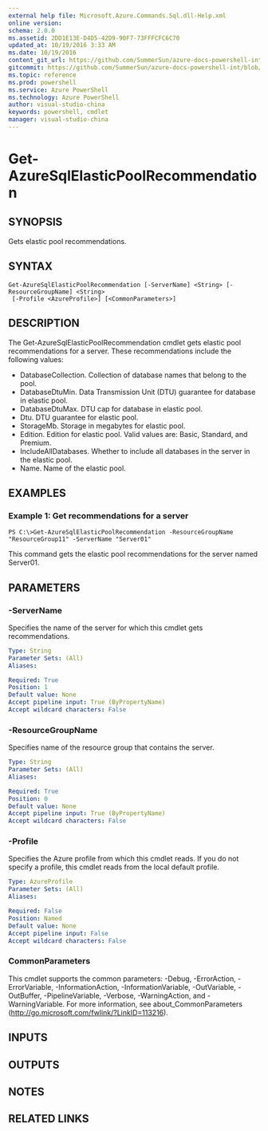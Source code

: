 ```yaml
---
external help file: Microsoft.Azure.Commands.Sql.dll-Help.xml
online version: 
schema: 2.0.0
ms.assetid: 2DD1E13E-D4D5-42D9-90F7-73FFFCFC6C70
updated_at: 10/19/2016 3:33 AM
ms.date: 10/19/2016
content_git_url: https://github.com/SummerSun/azure-docs-powershell-int/blob/master/azureps-cmdlets-docs/ResourceManager/AzureRM.Sql/v0.9.8/Get-AzureSqlElasticPoolRecommendation.md
gitcommit: https://github.com/SummerSun/azure-docs-powershell-int/blob/c0d1e448da01261236e9ece01ca5c2a98effbf31/azureps-cmdlets-docs/ResourceManager/AzureRM.Sql/v0.9.8/Get-AzureSqlElasticPoolRecommendation.md
ms.topic: reference
ms.prod: powershell
ms.service: Azure PowerShell
ms.technology: Azure PowerShell
author: visual-studio-china
keywords: powershell, cmdlet
manager: visual-studio-china
---
```


# Get-AzureSqlElasticPoolRecommendation

## SYNOPSIS
Gets elastic pool recommendations.

## SYNTAX

```
Get-AzureSqlElasticPoolRecommendation [-ServerName] <String> [-ResourceGroupName] <String>
 [-Profile <AzureProfile>] [<CommonParameters>]
```

## DESCRIPTION
The Get-AzureSqlElasticPoolRecommendation cmdlet gets elastic pool recommendations for a server.
These recommendations include the following values: 

- DatabaseCollection.
Collection of database names that belong to the pool.
- DatabaseDtuMin.
Data Transmission Unit (DTU) guarantee for database in elastic pool. 
- DatabaseDtuMax.
DTU cap for database in elastic pool. 
- Dtu.
DTU guarantee for elastic pool. 
- StorageMb.
Storage in megabytes for elastic pool. 
- Edition.
Edition for elastic pool.
Valid values are: Basic, Standard, and Premium. 
- IncludeAllDatabases.
Whether to include all databases in the server in the elastic pool. 
- Name.
Name of the elastic pool.

## EXAMPLES

### Example 1: Get recommendations for a server
```
PS C:\>Get-AzureSqlElasticPoolRecommendation -ResourceGroupName "ResourceGroup11" -ServerName "Server01"
```

This command gets the elastic pool recommendations for the server named Server01.

## PARAMETERS

### -ServerName
Specifies the name of the server for which this cmdlet gets recommendations.

```yaml
Type: String
Parameter Sets: (All)
Aliases: 

Required: True
Position: 1
Default value: None
Accept pipeline input: True (ByPropertyName)
Accept wildcard characters: False
```

### -ResourceGroupName
Specifies name of the resource group that contains the server.

```yaml
Type: String
Parameter Sets: (All)
Aliases: 

Required: True
Position: 0
Default value: None
Accept pipeline input: True (ByPropertyName)
Accept wildcard characters: False
```

### -Profile
Specifies the Azure profile from which this cmdlet reads.
If you do not specify a profile, this cmdlet reads from the local default profile.

```yaml
Type: AzureProfile
Parameter Sets: (All)
Aliases: 

Required: False
Position: Named
Default value: None
Accept pipeline input: False
Accept wildcard characters: False
```

### CommonParameters
This cmdlet supports the common parameters: -Debug, -ErrorAction, -ErrorVariable, -InformationAction, -InformationVariable, -OutVariable, -OutBuffer, -PipelineVariable, -Verbose, -WarningAction, and -WarningVariable. For more information, see about_CommonParameters (http://go.microsoft.com/fwlink/?LinkID=113216).

## INPUTS

## OUTPUTS

## NOTES

## RELATED LINKS


